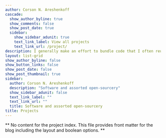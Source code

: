 ```yaml
---
author: Corson N. Areshenkoff
cascade:
  show_author_byline: true
  show_comments: false
  show_post_date: true
  sidebar:
    show_sidebar_adunit: true
    text_link_label: View all projects
    text_link_url: /project/
description: I generally make an effort to bundle code that I often reuse into packages.
layout: list-grid
show_author_byline: false
show_button_links: false
show_post_date: false
show_post_thumbnail: true
sidebar:
  author: Corson N. Areshenkoff
  description: "Software and assorted open-sourcery"
  show_sidebar_adunit: false
  text_link_label: ""
  text_link_url: ""
  title: Software and assorted open-sourcery
title: Projects
---
```


** No content for the project index. This file provides front matter for the blog including the layout and boolean options. **
